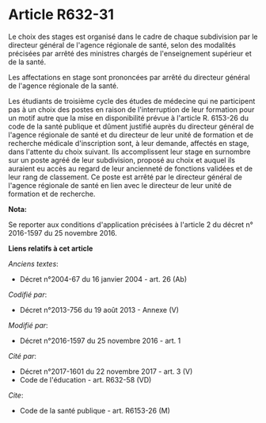 # Article R632-31

Le choix des stages est organisé dans le cadre de chaque subdivision par le directeur général de l'agence régionale de santé,
selon des modalités précisées par arrêté des ministres chargés de l'enseignement supérieur et de la santé. 

Les affectations en stage sont prononcées par arrêté du directeur général de l'agence régionale de la santé. 

Les étudiants de troisième cycle des études de médecine qui ne participent pas à un choix des postes en raison de
l'interruption de leur formation pour un motif autre que la mise en disponibilité prévue à l'article R. 6153-26 du code de la
santé publique et dûment justifié auprès du directeur général de l'agence régionale de santé et du directeur de leur unité de
formation et de recherche médicale d'inscription sont, à leur demande, affectés en stage, dans l'attente du choix suivant.
Ils accomplissent leur stage en surnombre sur un poste agréé de leur subdivision, proposé au choix et auquel ils auraient eu
accès au regard de leur ancienneté de fonctions validées et de leur rang de classement. Ce poste est arrêté par le directeur
général de l'agence régionale de santé en lien avec le directeur de leur unité de formation et de recherche.

**Nota:**

Se reporter aux conditions d'application précisées à l'article 2 du décret n° 2016-1597 du 25 novembre 2016.

**Liens relatifs à cet article**

_Anciens textes_:

  - Décret n°2004-67 du 16 janvier 2004 - art. 26 (Ab)

_Codifié par_:

  - Décret n°2013-756 du 19 août 2013 -  Annexe (V)

_Modifié par_:

  - Décret n°2016-1597 du 25 novembre 2016 - art. 1

_Cité par_:

  - Décret n°2017-1601 du 22 novembre 2017 - art. 3 (V)
  - Code de l'éducation - art. R632-58 (VD)

_Cite_:

  - Code de la santé publique - art. R6153-26 (M)
